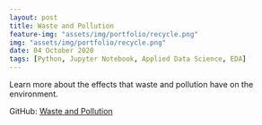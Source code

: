 ```yaml
---
layout: post
title: Waste and Pollution
feature-img: "assets/img/portfolio/recycle.png"
img: "assets/img/portfolio/recycle.png"
date: 04 October 2020
tags: [Python, Jupyter Notebook, Applied Data Science, EDA]
---
```


Learn more about the effects that waste and pollution have on the environment.

GitHub:
[Waste and Pollution](https://github.com/knmoses/DSC680-Waste-and-Pollution)
